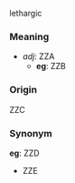 lethargic
### Meaning
+ _adj_: ZZA
    + __eg__: ZZB

### Origin

ZZC

### Synonym

__eg__: ZZD

+ ZZE


